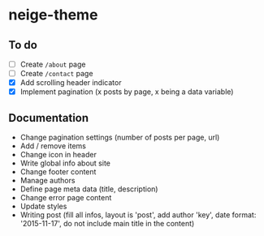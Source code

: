 # neige-theme

## To do

- [ ] Create `/about` page
- [ ] Create `/contact` page
- [x] Add scrolling header indicator
- [x] Implement pagination (x posts by page, x being a data variable)

## Documentation

- Change pagination settings (number of posts per page, url)
- Add / remove items
- Change icon in header
- Write global info about site
- Change footer content
- Manage authors
- Define page meta data (title, description)
- Change error page content
- Update styles
- Writing post (fill all infos, layout is 'post', add author 'key', date format: '2015-11-17', do not include main title in the content)
